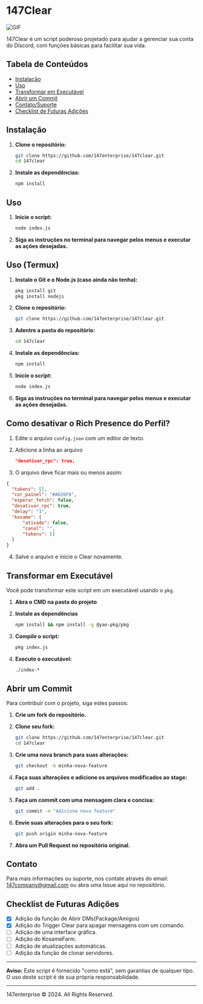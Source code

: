 # 147Clear

<img align="center" alt="GIF" src="https://i.imgur.com/jJCFzTJ.png">
<br>

147Clear é um script poderoso projetado para ajudar a gerenciar sua conta do Discord, com funções básicas para facilitar sua vida.

## Tabela de Conteúdos
- [Instalação](#instalação)
- [Uso](#uso)
- [Transformar em Executável](#transformar-em-executável)
- [Abrir um Commit](#abrir-um-commit)
- [Contato/Suporte](#contato)
- [Checklist de Futuras Adições](#checklist-de-futuras-adições)

## Instalação

1. **Clone o repositório:**
    ```sh
    git clone https://github.com/147enterprise/147clear.git
    cd 147clear
    ```

2. **Instale as dependências:**
    ```sh
    npm install
    ```

## Uso

1. **Inicie o script:**
    ```sh
    node index.js
    ```

2. **Siga as instruções no terminal para navegar pelos menus e executar as ações desejadas.**

## Uso (Termux)

1. **Instale o Git e o Node.js (caso ainda não tenha):**
    ```sh
    pkg install git
    pkg install nodejs
    ```

2. **Clone o repositório:**
    ```sh
    git clone https://github.com/147enterprise/147clear.git
    ```

3. **Adentre a pasta do repositório:**
    ```sh
    cd 147clear
    ```

4. **Instale as dependências:**
    ```sh
    npm install
    ```

5. **Inicie o script:**
    ```sh
    node index.js
    ```

6. **Siga as instruções no terminal para navegar pelos menus e executar as ações desejadas.**

## Como desativar o Rich Presence do Perfil?

1. Edite o arquivo `config.json` com um editor de texto.

2. Adicione a linha ao arquivo
   ```json
   "desativar_rpc": true,
   ```
   
3. O arquivo deve ficar mais ou menos assim:
  ```json
 {
    "tokens": [],
    "cor_painel": "#A020F0",
    "esperar_fetch": false,
    "desativar_rpc": true,
    "delay": "1",
    "kosame": {
        "ativado": false,
        "canal": "",
        "tokens": []
    }
}
```

4. Salve o arquivo e inicie o Clear novamente.

## Transformar em Executável

Você pode transformar este script em um executável usando o `pkg`.

1. **Abra o CMD na pasta do projeto**

2. **Instale as dependências**
    ```sh
    npm install && npm install -g @yao-pkg/pkg
    ```

3. **Compile o script:**
    ```sh
    pkg index.js
    ```

4. **Execute o executável:**
    ```sh
    ./index-*
    ```

## Abrir um Commit

Para contribuir com o projeto, siga estes passos:

1. **Crie um fork do repositório.**
2. **Clone seu fork:**
    ```sh
    git clone https://github.com/147enterprise/147clear.git
    cd 147clear
    ```

3. **Crie uma nova branch para suas alterações:**
    ```sh
    git checkout -b minha-nova-feature
    ```

4. **Faça suas alterações e adicione os arquivos modificados ao stage:**
    ```sh
    git add .
    ```

5. **Faça um commit com uma mensagem clara e concisa:**
    ```sh
    git commit -m "Adiciona nova feature"
    ```

6. **Envie suas alterações para o seu fork:**
    ```sh
    git push origin minha-nova-feature
    ```

7. **Abra um Pull Request no repositório original.**

## Contato

Para mais informações ou suporte, nos contate através do email: [147company@gmail.com](mailto:147company@gmail.com) ou abra uma Issue aqui no repositório.

## Checklist de Futuras Adições

- [x] Adição da função de Abrir DMs(Package/Amigos)
- [x] Adição do Trigger Clear para apagar mensagens com um comando.
- [ ] Adição de uma interface gráfica.
- [ ] Adição do KosameFarm.
- [ ] Adição de atualizações automáticas.
- [ ] Adição da função de clonar servidores.

---

**Aviso:** Este script é fornecido "como está", sem garantias de qualquer tipo. O uso deste script é de sua própria responsabilidade.

---

147enterprise © 2024. All Rights Reserved.

